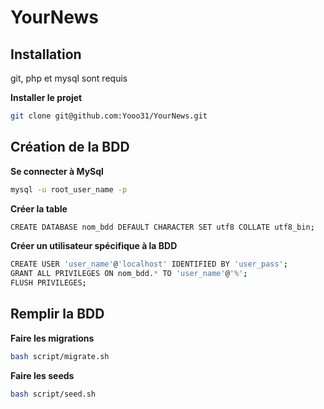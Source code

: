 # YourNews

## Installation

git, php et mysql sont requis

**Installer le projet**

```sh
git clone git@github.com:Yooo31/YourNews.git
```

## Création de la BDD

**Se connecter à MySql**

```sh
mysql -u root_user_name -p
```

**Créer la table**

```sh
CREATE DATABASE nom_bdd DEFAULT CHARACTER SET utf8 COLLATE utf8_bin;
```

**Créer un utilisateur spécifique à la BDD**

```sh
CREATE USER 'user_name'@'localhost' IDENTIFIED BY 'user_pass';
GRANT ALL PRIVILEGES ON nom_bdd.* TO 'user_name'@'%';
FLUSH PRIVILEGES;
```

## Remplir la BDD

**Faire les migrations**

```sh
bash script/migrate.sh
```

**Faire les seeds**

```sh
bash script/seed.sh
```